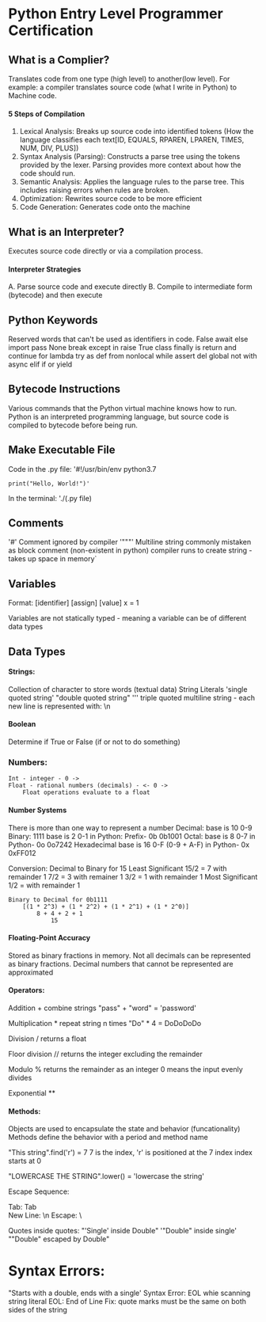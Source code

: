 # Python Entry Level Programmer Certification

## What is a Complier?
Translates code from one type (high level) to another(low level). For example: a compiler translates source code (what I write in Python) to Machine code.

#### 5 Steps of Compilation
1. Lexical Analysis: Breaks up source code into identified tokens (How the language classifies each text[ID, EQUALS, RPAREN, LPAREN, TIMES, NUM, DIV, PLUS])
2. Syntax Analysis (Parsing): Constructs a parse tree using the tokens provided by the lexer. Parsing provides more context about how the code should run.
3. Semantic Analysis: Applies the language rules to the parse tree. This includes raising errors when rules are broken.
4. Optimization: Rewrites source code to be more efficient
5. Code Generation: Generates code onto the machine

## What is an Interpreter?
Executes source code directly or via a compilation process.

#### Interpreter Strategies
A. Parse source code and execute directly
B. Compile to intermediate form (bytecode) and then execute

## Python Keywords
Reserved words that can't be used as identifiers in code.
False   await   else    import  pass    None    break   except
in  raise   True    class   finally is  return  and continue    for
lambda  try as  def from    nonlocal    while   assert  del global
not with    async   elif    if  or  yield

## Bytecode Instructions
Various commands that the Python virtual machine knows how to run. Python is an interpreted programming language, but source code is compiled to bytecode before being run.

## Make Executable File
Code in the .py file:
    '#!/usr/bin/env python3.7

    print("Hello, World!")'

In the terminal:
    './(.py file)

## Comments
'#' Comment
    ignored by compiler
'"""' Multiline string
    commonly mistaken as block comment (non-existent in python)
    compiler runs to create string - takes up space in memory`

## Variables
Format:
[identifier] [assign] [value]
x = 1

Variables are not statically typed - meaning a variable can be of different data types

## Data Types
#### Strings: 
Collection of character to store words (textual data)
    String Literals
        'single quoted string'
        "double quoted string"
    ''' triple quoted multiline string - each new line is represented with: \n

#### Boolean
Determine if True or False (if or not to do something)

### Numbers:
    Int - integer - 0 ->
    Float - rational numbers (decimals) - <- 0 ->
        Float operations evaluate to a float

#### Number Systems
There is more than one way to represent a number
    Decimal:
        base is 10
            0-9
    Binary: 1111
        base is 2
            0-1
        in Python: Prefix- 0b
            0b1001
    Octal:
        base is 8
            0-7
        in Python- 0o
            0o7242
    Hexadecimal
        base is 16
            0-F (0-9 + A-F)
        in Python- 0x
            0xFF012

Conversion:
    Decimal to Binary for 15
        Least Significant   15/2 = 7 with remainder 1
                            7/2 = 3 with remainer 1
                            3/2 = 1 with remainder 1
        Most Significant    1/2 = with remainder 1

    Binary to Decimal for 0b1111
        [(1 * 2^3) + (1 * 2^2) + (1 * 2^1) + (1 * 2^0)]
            8 + 4 + 2 + 1
                15

#### Floating-Point Accuracy
Stored as binary fractions in memory.
Not all decimals can be represented as binary fractions.
Decimal numbers that cannot be represented are approximated

#### Operators:
Addition
+
combine strings
"pass" + "word" = 'password'

Multiplication
*
repeat string n times
"Do" * 4 = DoDoDoDo

Division
/
returns a float

Floor division
//
returns the integer excluding the remainder

Modulo
%
returns the remainder as an integer
0 means the input evenly divides

Exponential
**

#### Methods:

Objects are used to encapsulate the state and behavior (funcationality)
Methods define the behavior with a period and method name

"This string".find('r') = 7
7 is the index, 'r' is positioned at the 7 index
index starts at 0

"LOWERCASE THE STRING".lower() = 'lowercase the string'

Escape Sequence:

Tab: Tab\
New Line: \n
Escape: \

Quotes inside quotes:
"'Single' inside Double"
'"Double" inside single'
"\"Double\" escaped by Double"










































































# Syntax Errors:

"Starts with a double, ends with a single'
Syntax Error: EOL whie scanning string literal
    EOL: End of Line
Fix: quote marks must be the same on both sides of the string